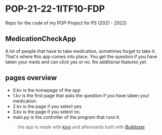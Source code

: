 # POP-21-22-1ITF10-FDP
Repo for the code of my POP-Project for PS (2021 - 2022)
## MedicationCheckApp
A lot of people that have to take medication, sometimes forget to take it. 
That's where this app comes into place. You get the question if you have taken your meds and can click yes or no. No additional features yet.
## pages overview
- 0.kv is the homepage of the app
- 1.kv is the first page that asks the question if you have taken your medication.
- 2.kv is the page if you select yes.
- 3.kv is the page if you select no.
- main.py is the controller of the program that runs it.

> the app is made with [kivy](https://kivy.org/#home) and afterwards built with [Buildozer](https://buildozer.readthedocs.io/en/latest/index.html)
